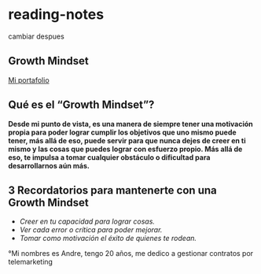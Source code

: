# reading-notes
cambiar despues
## Growth Mindset
[Mi portafolio](https://github.com/Andrejn23)

## Qué es el “Growth Mindset”?
**Desde mi punto de vista, es una manera de siempre tener una motivación propia para poder lograr cumplir los objetivos que uno mismo puede tener, más allá de eso, puede servir para que nunca dejes de creer en ti mismo y las cosas que puedes lograr con esfuerzo propio.
Más allá de eso, te impulsa a tomar cualquier obstáculo o dificultad para desarrollarnos aún más.**

## 3 Recordatorios para mantenerte con una Growth Mindset
- *Creer en tu capacidad para lograr cosas.*
- *Ver cada error o crítica para poder mejorar.*
- *Tomar como motivación el éxito de quienes te rodean.*
  
°Mi nombres es Andre, tengo 20 años, me dedico a gestionar contratos por telemarketing
  
